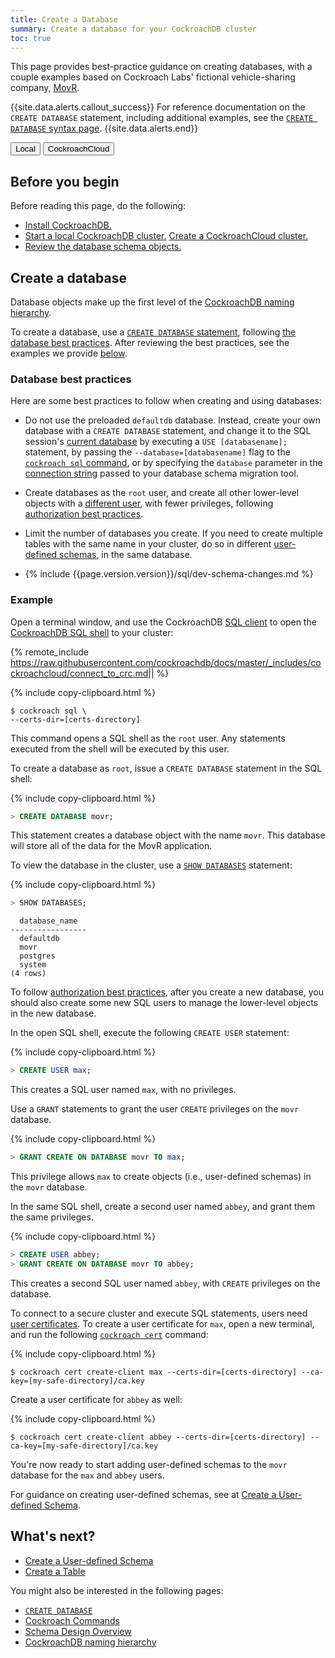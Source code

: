 ```yaml
---
title: Create a Database
summary: Create a database for your CockroachDB cluster
toc: true
---
```


This page provides best-practice guidance on creating databases, with a couple examples based on Cockroach Labs' fictional vehicle-sharing company, [MovR](movr.html).

{{site.data.alerts.callout_success}}
For reference documentation on the `CREATE DATABASE` statement, including additional examples, see the [`CREATE DATABASE` syntax page](create-database.html).
{{site.data.alerts.end}}

<div class="filters filters-big clearfix">
  <button class="filter-button" data-scope="local">Local</button>
  <button class="filter-button" data-scope="cockroachcloud">CockroachCloud</button>
</div>

## Before you begin

Before reading this page, do the following:

<ul>
  <li>
    <a href="install-cockroachdb.html">Install CockroachDB.</a>
  </li>
  <li>
    <a class="filter-content" data-scope="local" href="secure-a-cluster.html">Start a local CockroachDB cluster.</a>
    <a class="filter-content" data-scope="cockroachcloud" href="cockroachcloud/create-your-cluster.html">Create a CockroachCloud cluster.</a>
  </li>
  <li>
    <a href="schema-design-overview.html">Review the database schema objects.</a>
  </li>
</ul>

## Create a database

Database objects make up the first level of the [CockroachDB naming hierarchy](sql-name-resolution.html#naming-hierarchy).

To create a database, use a [`CREATE DATABASE` statement](create-database.html), following [the database best practices](#database-best-practices). After reviewing the best practices, see the examples we provide [below](#examples).

### Database best practices

Here are some best practices to follow when creating and using databases:

- Do not use the preloaded `defaultdb` database. Instead, create your own database with a `CREATE DATABASE` statement, and change it to the SQL session's [current database](sql-name-resolution.html#current-database) by executing a `USE [databasename];` statement, by passing the `--database=[databasename]` flag to the [`cockroach sql` command](cockroach-sql.html#general), or by specifying the `database` parameter in the [connection string](connection-parameters.html#connect-using-a-url) passed to your database schema migration tool.

- Create databases as the `root` user, and create all other lower-level objects with a [different user](schema-design-overview.html#controlling-access-to-objects), with fewer privileges, following [authorization best practices](authorization.html#authorization-best-practices).

- Limit the number of databases you create. If you need to create multiple tables with the same name in your cluster, do so in different [user-defined schemas](#create-a-user-defined-schema), in the same database.

- {% include {{page.version.version}}/sql/dev-schema-changes.md %}

### Example

Open a terminal window, and use the CockroachDB [SQL client](cockroach-sql.html) to open the [CockroachDB SQL shell](cockroach-sql.html#sql-shell) to your cluster:

<section class="filter-content" markdown="1" data-scope="cockroachcloud">

{% remote_include https://raw.githubusercontent.com/cockroachdb/docs/master/_includes/cockroachcloud/connect_to_crc.md|<!-- BEGIN CRC free sql -->|<!-- END CRC free sql --> %}

</section>

<section class="filter-content" markdown="1" data-scope="local">

{% include copy-clipboard.html %}
~~~ shell
$ cockroach sql \
--certs-dir=[certs-directory]
~~~

</section>

This command opens a SQL shell as the `root` user. Any statements executed from the shell will be executed by this user.

To create a database as `root`, issue a `CREATE DATABASE` statement in the SQL shell:

{% include copy-clipboard.html %}
~~~ sql
> CREATE DATABASE movr;
~~~

This statement creates a database object with the name `movr`. This database will store all of the data for the MovR application.

To view the database in the cluster, use a [`SHOW DATABASES`](show-databases.html) statement:

{% include copy-clipboard.html %}
~~~ sql
> SHOW DATABASES;
~~~

~~~
  database_name
-----------------
  defaultdb
  movr
  postgres
  system
(4 rows)
~~~

To follow [authorization best practices](authorization.html#authorization-best-practices), after you create a new database, you should also create some new SQL users to manage the lower-level objects in the new database.

In the open SQL shell, execute the following `CREATE USER` statement:

{% include copy-clipboard.html %}
~~~ sql
> CREATE USER max;
~~~

This creates a SQL user named `max`, with no privileges.

Use a `GRANT` statements to grant the user `CREATE` privileges on the `movr` database.

{% include copy-clipboard.html %}
~~~ sql
> GRANT CREATE ON DATABASE movr TO max;
~~~

This privilege allows `max` to create objects (i.e., user-defined schemas) in the `movr` database.

In the same SQL shell, create a second user named `abbey`, and grant them the same privileges.

{% include copy-clipboard.html %}
~~~ sql
> CREATE USER abbey;
> GRANT CREATE ON DATABASE movr TO abbey;
~~~

This creates a second SQL user named `abbey`, with `CREATE` privileges on the database.

To connect to a secure cluster and execute SQL statements, users need [user certificates](authentication.html#client-authentication). To create a user certificate for `max`, open a new terminal, and run the following [`cockroach cert`](cockroach-cert.html) command:

{% include copy-clipboard.html %}
~~~ shell
$ cockroach cert create-client max --certs-dir=[certs-directory] --ca-key=[my-safe-directory]/ca.key
~~~

Create a user certificate for `abbey` as well:

{% include copy-clipboard.html %}
~~~ shell
$ cockroach cert create-client abbey --certs-dir=[certs-directory] --ca-key=[my-safe-directory]/ca.key
~~~

You're now ready to start adding user-defined schemas to the `movr` database for the `max` and `abbey` users.

For guidance on creating user-defined schemas, see at [Create a User-defined Schema](schema-design-schema.html).

## What's next?

- [Create a User-defined Schema](schema-design-schema.html)
- [Create a Table](schema-design-table.html)

You might also be interested in the following pages:

- [`CREATE DATABASE`](create-database.html)
- [Cockroach Commands](cockroach-commands.html)
- [Schema Design Overview](schema-design-overview.html)
- [CockroachDB naming hierarchy](sql-name-resolution.html#naming-hierarchy)
